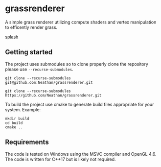 # grassrenderer

A simple grass renderer utilizing compute shaders and vertex manipulation to efficently render grass.

[splash](docs/splash.jpg?raw=true)

## Getting started

The project uses submodules so to clone properly clone the repository please use `--recurse-submodules`.
```
git clone --recurse-submodules git@github.com:Neathan/grassrenderer.git
```
```
git clone --recurse-submodules https://github.com/Neathan/grassrenderer.git
```

To build the project use cmake to generate build files appropriate for your system.
Example:
```
mkdir build
cd build
cmake ..
```

## Requirements

The code is tested on Windows using the MSVC compiler and OpenGL 4.6. The code is written for C++17 but is likely not required.
